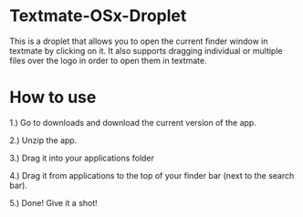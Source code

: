 Textmate-OSx-Droplet
====================

This is a droplet that allows you to open the current finder window in textmate by clicking on it. It also supports dragging individual or multiple files over the logo in order to open them in textmate.

How to use
====================
1.) Go to downloads and download the current version of the app.

2.) Unzip the app.

3.) Drag it into your applications folder

4.) Drag it from applications to the top of your finder bar (next to the search bar).

5.) Done! Give it a shot!